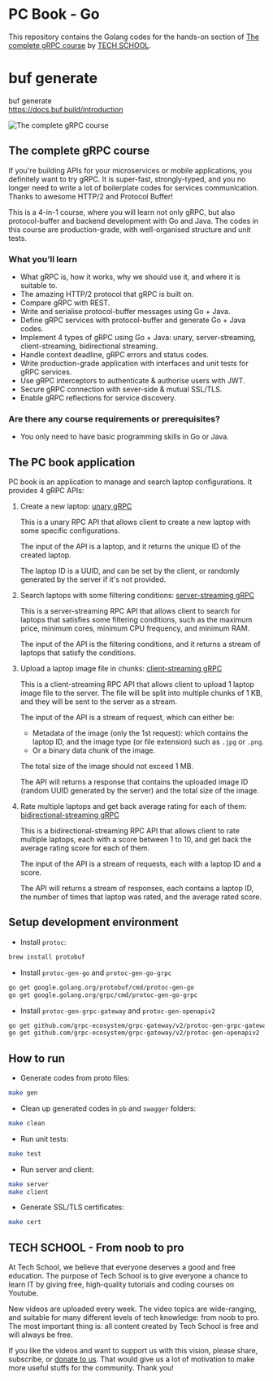 # PC Book - Go


This repository contains the Golang codes for the hands-on section of [The complete gRPC course](http://bit.ly/grpccourse) by [TECH SCHOOL](https://dev.to/techschoolguru).

# buf generate
buf generate  
https://docs.buf.build/introduction

![The complete gRPC course](https://dev-to-uploads.s3.amazonaws.com/i/11r59di6zlyxf6g8o4s9.png)

## The complete gRPC course

If you're building APIs for your microservices or mobile applications, you definitely want to try gRPC. It is super-fast, strongly-typed, and you no longer need to write a lot of boilerplate codes for services communication. Thanks to awesome HTTP/2 and Protocol Buffer!

This is a 4-in-1 course, where you will learn not only gRPC, but also protocol-buffer and backend development with Go and Java. The codes in this course are production-grade, with well-organised structure and unit tests.

### What you’ll learn

- What gRPC is, how it works, why we should use it, and where it is suitable to.
- The amazing HTTP/2 protocol that gRPC is built on.
- Compare gRPC with REST.
- Write and serialise protocol-buffer messages using Go + Java.
- Define gRPC services with protocol-buffer and generate Go + Java codes.
- Implement 4 types of gRPC using Go + Java: unary, server-streaming, client-streaming, bidirectional streaming.
- Handle context deadline, gRPC errors and status codes.
- Write production-grade application with interfaces and unit tests for gRPC services.
- Use gRPC interceptors to authenticate & authorise users with JWT.
- Secure gRPC connection with sever-side & mutual SSL/TLS.
- Enable gRPC reflections for service discovery.

### Are there any course requirements or prerequisites?

- You only need to have basic programming skills in Go or Java.

## The PC book application

PC book is an application to manage and search laptop configurations. It provides 4 gRPC APIs:

1. Create a new laptop: [unary gRPC](https://youtu.be/LOE_tkVFtb0)

    This is a unary RPC API that allows client to create a new laptop with some specific configurations.

    The input of the API is a laptop, and it returns the unique ID of the created laptop.

    The laptop ID is a UUID, and can be set by the client, or randomly generated by the server if it's not provided.

2. Search laptops with some filtering conditions: [server-streaming gRPC](https://youtu.be/SBPjEbZcgf8)

    This is a server-streaming RPC API that allows client to search for laptops that satisfies some filtering conditions, such as the maximum price, minimum cores, minimum CPU frequency, and minimum RAM.

    The input of the API is the filtering conditions, and it returns a stream of laptops that satisfy the conditions.

3. Upload a laptop image file in chunks: [client-streaming gRPC](https://youtu.be/i9H3BaRGLEc)

   This is a client-streaming RPC API that allows client to upload 1 laptop image file to the server. The file will be split into multiple chunks of 1 KB, and they will be sent to the server as a stream.

   The input of the API is a stream of request, which can either be:
   - Metadata of the image (only the 1st request): which contains the laptop ID, and the image type (or file extension) such as `.jpg` or `.png`.
   - Or a binary data chunk of the image.

   The total size of the image should not exceed 1 MB.

   The API will returns a response that contains the uploaded image ID (random UUID generated by the server) and the total size of the image.

4. Rate multiple laptops and get back average rating for each of them: [bidirectional-streaming gRPC](https://youtu.be/hjTI35iKMyQ)

    This is a bidirectional-streaming RPC API that allows client to rate multiple laptops, each with a score between 1 to 10, and get back the average rating score for each of them.

    The input of the API is a stream of requests, each with a laptop ID and a score.

    The API will returns a stream of responses, each contains a laptop ID, the number of times that laptop was rated, and the average rated score.

## Setup development environment

- Install `protoc`:

```bash
brew install protobuf
```

- Install `protoc-gen-go` and `protoc-gen-go-grpc`

```bash
go get google.golang.org/protobuf/cmd/protoc-gen-go
go get google.golang.org/grpc/cmd/protoc-gen-go-grpc
```

- Install `protoc-gen-grpc-gateway` and `protoc-gen-openapiv2`

```bash
go get github.com/grpc-ecosystem/grpc-gateway/v2/protoc-gen-grpc-gateway
go get github.com/grpc-ecosystem/grpc-gateway/v2/protoc-gen-openapiv2
```

## How to run

- Generate codes from proto files:

```bash
make gen
```

- Clean up generated codes in `pb` and `swagger` folders:

```bash
make clean
```

- Run unit tests:

```bash
make test
```

- Run server and client:

```bash
make server
make client
```

- Generate SSL/TLS certificates:

```bash
make cert
```

## TECH SCHOOL - From noob to pro

At Tech School, we believe that everyone deserves a good and free education. The purpose of Tech School is to give everyone a chance to learn IT by giving free, high-quality tutorials and coding courses on Youtube.

New videos are uploaded every week. The video topics are wide-ranging, and suitable for many different levels of tech knowledge: from noob to pro. The most important thing is: all content created by Tech School is free and will always be free. 

If you like the videos and want to support us with this vision, please share, subscribe, or [donate to us](https://donorbox.org/techschool). That would give us a lot of motivation to make more useful stuffs for the community. Thank you!
